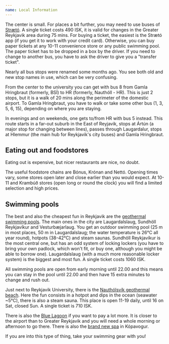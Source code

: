 ```yaml
---
name: Local Information
---
```


The center is small. For places a bit further, you may need to use buses of [Strætó]("https://www.straeto.is/en"). A single ticket costs 490 ISK, it is valid for changes in the Greater Reykjavik area during 75 mins. For buying a ticket, the easiest is the Strætó app (if you get it to work with your credit card). Otherwise, you can buy paper tickets at any 10-11 convenience store or any public swimming pool. The paper ticket has to be dropped in a box by the driver. If you need to change to another bus, you have to ask the driver to give you a "transfer ticket".

Nearly all bus stops were renamed some months ago. You see both old and new stop names in use, which can be very confusing.

From the center to the university you can get with bus 8 from Gamla Hringbraut (formerly, BSÍ) to HR (formerly, Nauthóll - HR).  This is just 2 stops, but it is a walk of 20 mins along the perimeter of the domestic airport. To Gamla Hringbraut, you have to walk or take some other bus (1, 3, 5, 6, 15), depending on where you are staying.

In evenings and on weekends, one gets to/from HR with bus 5 instead. This route starts in a far-out suburb in the East of Reyjavik, stops at Ártún (a major stop for changing between lines), passes through Laugardalur, stops at Hlemmur (the main hub for Reykjavik's city buses) and Gamla Hringbraut.

## Eating out and foodstores

Eating out is expensive, but nicer restaurants are nice, no doubt.

The useful foodstore chains are Bónus, Krónan and Nettó. Opening times vary, some stores open later and close earlier than you would expect. At 10-11 and Krambúð stores (open long or round the clock) you will find a limited selection and high prices.
  
## Swimming pools

The best and also the cheapest fun in Reykjavik are the [geothermal swimming pools]("https://reykjavik.is/en/all-swimming-pools"). The main ones in the city are Laugardalslaug, Sundhöll Reykjavíkur and Vesturbæjarlaug. You get an outdoor swimming pool (25 m in most places, 50 m in Laugardalslaug; the water temperature is 26°C all year round), hotpots (38-42°C) and steam saunas. Sundhöll Reykjavíkur is the most central one, but has an odd system of locking lockers (you have to bring your own padlock, which won't fit, or buy one, although you might be able to borrow one). Laugardalslaug (with a much more reasonable locker system) is the biggest and most fun. A single ticket costs 1060 ISK.

All swimming pools are open from early morning until 22.00 and this means you can stay in the pool until 22.00 and then have 15 extra minutes to change and rush out.
  
Just next to Reykjavik University, there is the [Nauthólsvík geothermal beach]("https://nautholsvik.is/en/"). Here the fun consists in a hotpot and dips in the ocean (seawater ~5°C), there is also a steam sauna. This place is open 11-19 daily, until 16 on Sat, closed Sun. A single ticket is 710 ISK.

There is also the [Blue Lagoon]("https://www.bluelagoon.com/") if you want to pay a lot more. It is closer to the airport than to Greater Reykjavik and you will need a whole morning or afternoon to go there. There is also the [brand new spa]("https://www.skylagoon.com/") in Kópavogur.

If you are into this type of thing, take your swimming gear with you!
